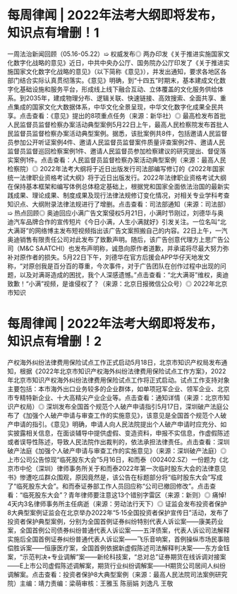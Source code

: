 # 每周律闻 | 2022年法考大纲即将发布，知识点有增删！1

一周法治新闻回顾（05.16-05.22）➯ 权威发布◎ 两办印发《关于推进实施国家文化数字化战略的意见》近日，中共中央办公厅、国务院办公厅印发了《关于推进实施国家文化数字化战略的意见》（以下简称《意见》），并发出通知，要求各地区各部门结合实际认真贯彻落实。《意见》明确，到“十四五”时期末，基本建成文化数字化基础设施和服务平台，形成线上线下融合互动、立体覆盖的文化服务供给体系。到2035年，建成物理分布、逻辑关联、快速链接、高效搜索、全面共享、重点集成的国家文化大数据体系，中华文化全景呈现，中华文化数字化成果全民共享。点击查看：《意见》提出的8项重点任务（来源：新华社）◎ 最高检发布首批人民监督员监督检察办案活动典型案例5月22日上午，最高人民检察院发布首批人民监督员监督检察办案活动典型案例。据悉，该批案例共8件，包括邀请人民监督员参加公开听证案例4件、邀请人民监督员监督案件质量评查案例2件、邀请人民监督员监督巡回检察案例1件、邀请人民监督员参加检察建议的研究提出、督促落实案例1件。点击查看：人民监督员监督检察办案活动典型案例（来源：最高人民检察院）◎ 2022年法考大纲将于近日出版发行司法部编写修订的《2022年国家统一法律职业资格考试大纲》将于近日出版发行。2022年法律职业资格考试大纲在保持基本框架和编写体例总体稳定基础上，根据党和国家全面依法治国的最新实践成果、理论成果、制度成果及现行法律法规修订变化情况，对相关专业学科考查知识点、大纲附录法律法规进行了增删。点击查看：司法部通知（来源：司法部）➯ 热点回顾◎ 奥迪回应小满广告文案侵权5月21日，小满时节刚过，刘德华与奥迪汽车品牌合作的宣传短片《今日小满，人生小满就好》引发关注。一位名叫“北大满哥”的网络博主发布短视频指出该广告文案照搬自己的内容。22日上午，一汽奥迪销售有限责任公司对此发布了致歉声明。随后，该广告创意代理方上思广告公司（M&C SAATCHI）也发布声明称，诚恳向原作者道歉，并承诺将尽最大努力弥补对原作者的损失。5月22日下午，刘德华在官方后援会APP华仔天地发文称，“对原创我是百分百的尊重，今次事件，对于广告团队在创作过程中出现的问题，以及对满哥造成的困扰，我个人深感遗憾。”点击查看：“北大满哥”维权，奥迪致歉！“小满”视频，是谁侵权了？（来源：北京日报微信公众号）◎ 2022年北京市知识

# 每周律闻 | 2022年法考大纲即将发布，知识点有增删！2

产权海外纠纷法律费用保险试点工作正式启动5月18日，北京市知识产权局发布通知，根据《2022年北京市知识产权海外纠纷法律费用保险试点工作方案》，2022年北京市知识产权海外纠纷法律费用保险试点工作将正式启动。试点工作支持对象主要包括：本市海外出口业务较多的企业群体，如单项冠军企业、领军企业、北京市专精特新企业、十大高精尖产业企业等。点击查看：通知详情（来源：北京市知识产权局）◎ 深圳发布全国首个规范个人破产申请指引5月17日，深圳破产法庭公布了《加强个人破产申请与审查工作的实施意见》，该意见是全国首个规范个人破产申请的指引。《意见》明确，申请人向人民法院提出个人破产申请时应充分、如实披露相关信息，在面谈辅导中提供虚假、变造资料，申报不实信息，作虚假陈述或者误导性陈述，导致人民法院作出裁判的，依法承担法律责任。点击查看：深圳破产法庭《加强个人破产申请与审查工作的实施意见》（来源：深圳破产法庭）◎ 上市公司公告惊现“临死股东大会”5月16日，和而泰（002402.SZ）一份题为《北京市中伦（深圳）律师事务所关于和而泰2022年第一次临时股东大会的法律意见书》惨遭吃瓜群众围观，原因竟然是，该公告在标题部分将“临时股东大会”写成了“临死股东大会”。和而泰证券部工作人员回应称“公司已撤回修改”。点击查看：“临死股东大会”？青年律师要注意这13个错别字雷区（来源：新则）◎ 痛悼! 4天内3名律师事务所主任病逝（来源：劳动法行天下）◎ 证监会发布投资者保护8大典型案例证监会在北京举办2022年“5·15全国投资者保护宣传日”活动，发布了投资者保护典型案例，分别为全国首例证券纠纷特别代表人诉讼案——康美药业案，全国首例公司债券纠纷普通代表人诉讼案——五洋债案，代表人诉讼司法解释实施后全国首例证券纠纷普通代表人诉讼案——飞乐音响案，首例操纵市场民事赔偿胜诉案——恒康医疗案，全国首例依据新虚假陈述司法解释判决案——东方金钰案，“示范判决+专业调解”案——新纶科技案，“总对总”证券期货在线诉调对接案——E上市公司虚假陈述调解案，期货行业纠纷调解案——H期货公司居间人纠纷调解案。点击查看：投资者保护8大典型案例（来源：最高人民法院司法案例研究院）主编：靖力责编：梁萌审核：王雅玉 陈丽娟 刘逸凡 王敬

